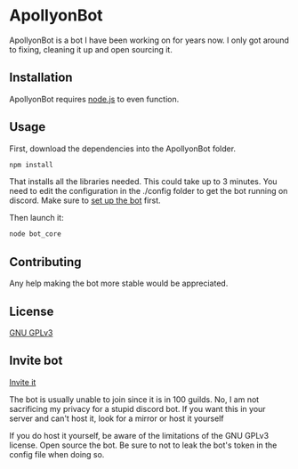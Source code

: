 # ApollyonBot
ApollyonBot is a bot I have been working on for years now. I only got around to fixing, cleaning it up and open sourcing it.
## Installation
ApollyonBot requires [node.js](https://nodejs.org/en/) to even function.
## Usage
First, download the dependencies into the ApollyonBot folder.
```bash
npm install
```
That installs all the libraries needed. This could take up to 3 minutes.
You need to edit the configuration in the ./config folder to get the bot running on discord. Make sure to [set up the bot](https://discord.com/developers/applications) first.

Then launch it:
```bash
node bot_core
```
## Contributing
Any help making the bot more stable would be appreciated.
## License
[GNU GPLv3](https://choosealicense.com/licenses/gpl-3.0/)
## Invite bot
[Invite it](https://discord.com/oauth2/authorize?client_id=569290831031304243&scope=bot)

The bot is usually unable to join since it is in 100 guilds. No, I am not sacrificing my privacy for a stupid discord bot. If you want this in your server and can't host it, look for a mirror or host it yourself

If you do host it yourself, be aware of the limitations of the GNU GPLv3 license. Open source the bot. Be sure to not to leak the bot's token in the config file when doing so.
